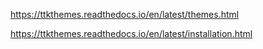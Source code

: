 

https://ttkthemes.readthedocs.io/en/latest/themes.html

https://ttkthemes.readthedocs.io/en/latest/installation.html
